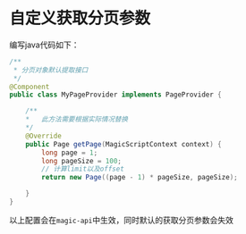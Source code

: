 # 自定义获取分页参数

编写java代码如下：
```java
/**
 * 分页对象默认提取接口
 */
@Component
public class MyPageProvider implements PageProvider {

    /**
    *   此方法需要根据实际情况替换
    */
    @Override
    public Page getPage(MagicScriptContext context) {
        long page = 1;
        long pageSize = 100;
        // 计算limit以及offset
        return new Page((page - 1) * pageSize, pageSize);

    }
}
```

以上配置会在`magic-api`中生效，同时默认的获取分页参数会失效